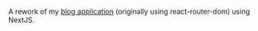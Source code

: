 A rework of my [blog application](https://blog-one-swart-70.vercel.app/) (originally using react-router-dom) using NextJS.
